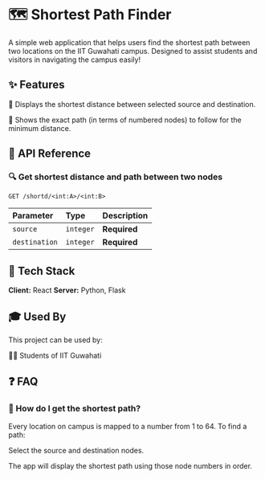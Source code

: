 # 🗺️ Shortest Path Finder
A simple web application that helps users find the shortest path between two locations on the IIT Guwahati campus. Designed to assist students and visitors in navigating the campus easily!

## ✨ Features
🔢 Displays the shortest distance between selected source and destination.

🧭 Shows the exact path (in terms of numbered nodes) to follow for the minimum distance.

## 📡 API Reference
### 🔍 Get shortest distance and path between two nodes
```http
GET /shortd/<int:A>/<int:B>
```

| Parameter | Type     | Description                |
| :-------- | :------- | :------------------------- |
| `source` | `integer` | **Required**|
| `destination` | `integer` |     **Required**      |

## 🧰 Tech Stack
**Client:** React
**Server:**  Python, Flask

## 🎓 Used By
This project can be used by:

👨‍🎓 Students of IIT Guwahati

## ❓ FAQ
### 🔹 How do I get the shortest path?
Every location on campus is mapped to a number from 1 to 64.
To find a path:

Select the source and destination nodes.

The app will display the shortest path using those node numbers in order.

